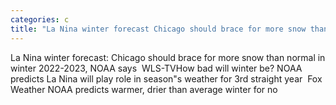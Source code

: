 ```yaml
---
categories: c
title: "La Nina winter forecast Chicago should brace for more snow than normal in winter 20222023 NOAA says  WLSTV"
---
```

La Nina winter forecast: Chicago should brace for more snow than normal in winter 2022-2023, NOAA says&nbsp;&nbsp;WLS-TVHow bad will winter be? NOAA predicts La Nina will play role in season"s weather for 3rd straight year&nbsp;&nbsp;Fox Weather NOAA predicts warmer, drier than average winter for no